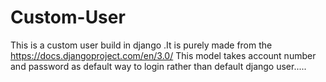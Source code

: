 # Custom-User
This is a custom user build in django .It is purely made from the https://docs.djangoproject.com/en/3.0/
 This model takes account number and password as default way to login rather than default django user.....
